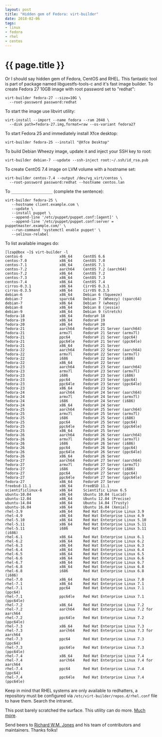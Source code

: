 ```yaml
---
layout: post
title: "Hidden gem of Fedora: virt-builder"
date: 2018-02-06
tags:
- linux
- fedora
- rhel
- centos
---
```

{{ page.title }}
================

Or I should say hidden gem of Fedora, CentOS and RHEL. This fantastic tool is
part of package named libguestfs-tools-c and it's fast image builder. To create
Fedora 27 10GB image with root password set to "redhat":

    virt-builder fedora-27 --size=10G \
      --root-password password:redhat

To start the image use libvirt utility:

    virt-install --import --name fedora --ram 2048 \
      --disk path=fedora-27.img,format=raw --os-variant fedora27

To start Fedora 25 and immediately install Xfce desktop:

    virt-builder fedora-25 --install "@Xfce Desktop"

To build Debian Wheezy image, update it and inject your SSH key to root:

    virt-builder debian-7 --update --ssh-inject root:~/.ssh/id_rsa.pub

To create CentOS 7.4 image on LVM volume with a hostname set:

    virt-builder centos-7.4 --output /dev/vg_virt/centos \
      --root-password password:redhat --hostname centos.lan

To `___________________` (complete the sentence):

    virt-builder fedora-25 \
       --hostname client.example.com \
       --update \
       --install puppet \
       --append-line '/etc/puppet/puppet.conf:[agent]' \
       --append-line '/etc/puppet/puppet.conf:server = puppetmaster.example.com/' \
       --run-command 'systemctl enable puppet' \
       --selinux-relabel

To list available images do:

    [lzap@box ~]$ virt-builder -l
    centos-6                 x86_64     CentOS 6.6
    centos-7.0               x86_64     CentOS 7.0
    centos-7.1               x86_64     CentOS 7.1
    centos-7.2               aarch64    CentOS 7.2 (aarch64)
    centos-7.2               x86_64     CentOS 7.2
    centos-7.3               x86_64     CentOS 7.3
    centos-7.4               x86_64     CentOS 7.4
    cirros-0.3.1             x86_64     CirrOS 0.3.1
    cirros-0.3.5             x86_64     CirrOS 0.3.5
    debian-6                 x86_64     Debian 6 (Squeeze)
    debian-7                 sparc64    Debian 7 (Wheezy) (sparc64)
    debian-7                 x86_64     Debian 7 (wheezy)
    debian-8                 x86_64     Debian 8 (jessie)
    debian-9                 x86_64     Debian 9 (stretch)
    fedora-18                x86_64     Fedora® 18
    fedora-19                x86_64     Fedora® 19
    fedora-20                x86_64     Fedora® 20
    fedora-21                aarch64    Fedora® 21 Server (aarch64)
    fedora-21                armv7l     Fedora® 21 Server (armv7l)
    fedora-21                ppc64      Fedora® 21 Server (ppc64)
    fedora-21                ppc64le    Fedora® 21 Server (ppc64le)
    fedora-21                x86_64     Fedora® 21 Server
    fedora-22                aarch64    Fedora® 22 Server (aarch64)
    fedora-22                armv7l     Fedora® 22 Server (armv7l)
    fedora-22                i686       Fedora® 22 Server (i686)
    fedora-22                x86_64     Fedora® 22 Server
    fedora-23                aarch64    Fedora® 23 Server (aarch64)
    fedora-23                armv7l     Fedora® 23 Server (armv7l)
    fedora-23                i686       Fedora® 23 Server (i686)
    fedora-23                ppc64      Fedora® 23 Server (ppc64)
    fedora-23                ppc64le    Fedora® 23 Server (ppc64le)
    fedora-23                x86_64     Fedora® 23 Server
    fedora-24                aarch64    Fedora® 24 Server (aarch64)
    fedora-24                armv7l     Fedora® 24 Server (armv7l)
    fedora-24                i686       Fedora® 24 Server (i686)
    fedora-24                x86_64     Fedora® 24 Server
    fedora-25                aarch64    Fedora® 25 Server (aarch64)
    fedora-25                armv7l     Fedora® 25 Server (armv7l)
    fedora-25                i686       Fedora® 25 Server (i686)
    fedora-25                ppc64      Fedora® 25 Server (ppc64)
    fedora-25                ppc64le    Fedora® 25 Server (ppc64le)
    fedora-25                x86_64     Fedora® 25 Server
    fedora-26                aarch64    Fedora® 26 Server (aarch64)
    fedora-26                armv7l     Fedora® 26 Server (armv7l)
    fedora-26                i686       Fedora® 26 Server (i686)
    fedora-26                ppc64      Fedora® 26 Server (ppc64)
    fedora-26                ppc64le    Fedora® 26 Server (ppc64le)
    fedora-26                x86_64     Fedora® 26 Server
    fedora-27                aarch64    Fedora® 27 Server (aarch64)
    fedora-27                armv7l     Fedora® 27 Server (armv7l)
    fedora-27                i686       Fedora® 27 Server (i686)
    fedora-27                ppc64      Fedora® 27 Server (ppc64)
    fedora-27                ppc64le    Fedora® 27 Server (ppc64le)
    fedora-27                x86_64     Fedora® 27 Server
    freebsd-11.1             x86_64     FreeBSD 11.1
    scientificlinux-6        x86_64     Scientific Linux 6.5
    ubuntu-10.04             x86_64     Ubuntu 10.04 (Lucid)
    ubuntu-12.04             x86_64     Ubuntu 12.04 (Precise)
    ubuntu-14.04             x86_64     Ubuntu 14.04 (Trusty)
    ubuntu-16.04             x86_64     Ubuntu 16.04 (Xenial)
    rhel-3.9                 x86_64     Red Hat Enterprise Linux 3.9
    rhel-4.9                 x86_64     Red Hat Enterprise Linux 4.9
    rhel-5.10                x86_64     Red Hat Enterprise Linux 5.10
    rhel-5.11                x86_64     Red Hat Enterprise Linux 5.11
    rhel-5.11                i686       Red Hat Enterprise Linux 5.11 (i686)
    rhel-6.1                 x86_64     Red Hat Enterprise Linux 6.1
    rhel-6.2                 x86_64     Red Hat Enterprise Linux 6.2
    rhel-6.3                 x86_64     Red Hat Enterprise Linux 6.3
    rhel-6.4                 x86_64     Red Hat Enterprise Linux 6.4
    rhel-6.5                 x86_64     Red Hat Enterprise Linux 6.5
    rhel-6.6                 x86_64     Red Hat Enterprise Linux 6.6
    rhel-6.7                 x86_64     Red Hat Enterprise Linux 6.7
    rhel-6.8                 x86_64     Red Hat Enterprise Linux 6.8
    rhel-6.8                 i686       Red Hat Enterprise Linux 6.8 (i686)
    rhel-7.0                 x86_64     Red Hat Enterprise Linux 7.0
    rhel-7.1                 x86_64     Red Hat Enterprise Linux 7.1
    rhel-7.1                 ppc64      Red Hat Enterprise Linux 7.1 (ppc64)
    rhel-7.1                 ppc64le    Red Hat Enterprise Linux 7.1 (ppc64le)
    rhel-7.2                 x86_64     Red Hat Enterprise Linux 7.2
    rhel-7.2                 aarch64    Red Hat Enterprise Linux 7.2 for aarch64
    rhel-7.2                 ppc64le    Red Hat Enterprise Linux 7.2 (ppc64le)
    rhel-7.3                 x86_64     Red Hat Enterprise Linux 7.3
    rhel-7.3                 aarch64    Red Hat Enterprise Linux 7.3 for aarch64
    rhel-7.3                 ppc64      Red Hat Enterprise Linux 7.3 (ppc64)
    rhel-7.3                 ppc64le    Red Hat Enterprise Linux 7.3 (ppc64le)
    rhel-7.4                 x86_64     Red Hat Enterprise Linux 7.4
    rhel-7.4                 aarch64    Red Hat Enterprise Linux 7.4 for aarch64
    rhel-7.4                 ppc64      Red Hat Enterprise Linux 7.4 (ppc64)
    rhel-7.4                 ppc64le    Red Hat Enterprise Linux 7.4 (ppc64le)

Keep in mind that RHEL systems are only available to redhatters, a repository
must be configured via `/etc/virt-builder/repos.d/rhel.conf` file to have them.
Search the intranet.

This post barely scratched the surface. This utility can do more. [Much
more](http://libguestfs.org/virt-builder.1.html).

Send beers to [Richard W.M. Jones](http://people.redhat.com/~rjones/) and his team
of contributors and maintainers. Thanks folks!
